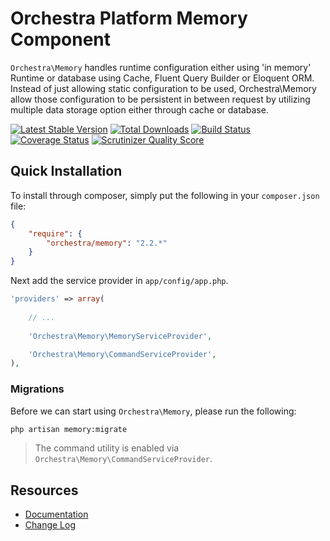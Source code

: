 Orchestra Platform Memory Component
==============

`Orchestra\Memory` handles runtime configuration either using 'in memory' Runtime or database using Cache, Fluent Query Builder or Eloquent ORM. Instead of just allowing static configuration to be used, Orchestra\Memory allow those configuration to be persistent in between request by utilizing multiple data storage option either through cache or database.

[![Latest Stable Version](https://poser.pugx.org/orchestra/memory/v/stable.png)](https://packagist.org/packages/orchestra/memory) 
[![Total Downloads](https://poser.pugx.org/orchestra/memory/downloads.png)](https://packagist.org/packages/orchestra/memory) 
[![Build Status](https://travis-ci.org/orchestral/memory.svg?branch=2.2)](https://travis-ci.org/orchestral/memory) 
[![Coverage Status](https://coveralls.io/repos/orchestral/memory/badge.png?branch=2.2)](https://coveralls.io/r/orchestral/memory?branch=2.2) 
[![Scrutinizer Quality Score](https://scrutinizer-ci.com/g/orchestral/memory/badges/quality-score.png?s=1f4d932ad48712a5dd811bbd33a0602966d3ff2b)](https://scrutinizer-ci.com/g/orchestral/memory/) 

## Quick Installation

To install through composer, simply put the following in your `composer.json` file:

```json
{
	"require": {
		"orchestra/memory": "2.2.*"
	}
}
```

Next add the service provider in `app/config/app.php`.

```php
'providers' => array(
	
	// ...
	
	'Orchestra\Memory\MemoryServiceProvider',

	'Orchestra\Memory\CommandServiceProvider',
),
```

### Migrations

Before we can start using `Orchestra\Memory`, please run the following:

```bash
php artisan memory:migrate
```

> The command utility is enabled via `Orchestra\Memory\CommandServiceProvider`.

## Resources

* [Documentation](http://orchestraplatform.com/docs/latest/components/memory)
* [Change Log](http://orchestraplatform.com/docs/latest/components/memory/changes#v2-2)
